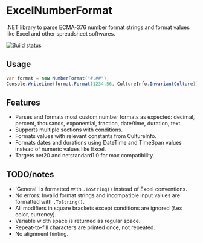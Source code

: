 ExcelNumberFormat
=================

.NET library to parse ECMA-376 number format strings and format values like Excel and other spreadsheet softwares.

[![Build status](https://ci.appveyor.com/api/projects/status/pg23vtba9wjr138f?svg=true)](https://ci.appveyor.com/project/andersnm/excelnumberformat)

## Usage

```C#
var format = new NumberFormat("#.##");
Console.WriteLine(format.Format(1234.56, CultureInfo.InvariantCulture));
```

## Features

- Parses and formats most custom number formats as expected: decimal, percent, thousands, exponential, fraction, date/time, duration, text.
- Supports multiple sections with conditions.
- Formats values with relevant constants from CultureInfo.
- Formats dates and durations using DateTime and TimeSpan values instead of numeric values like Excel.
- Targets net20 and netstandard1.0 for max compatibility.

## TODO/notes

- 'General' is formatted with `.ToString()` instead of Excel conventions.
- No errors: Invalid format strings and incompatible input values are formatted with `.ToString()`.
- All modifiers in square brackets except conditions are ignored (f.ex color, currency).
- Variable width space is returned as regular space.
- Repeat-to-fill characters are printed once, not repeated.
- No alignment hinting.
